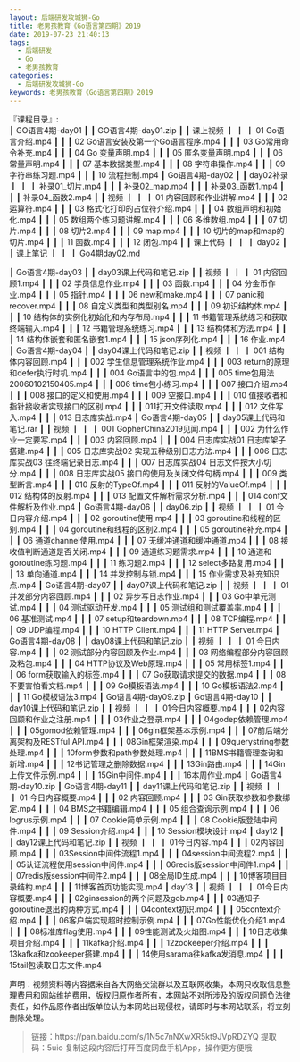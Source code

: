 ```yaml
---
layout: 后端研发攻城狮-Go
title: 老男孩教育《Go语言第四期》2019
date: 2019-07-23 21:40:13
tags:
  - 后端研发
  - Go
  - 老男孩教育
categories:
  - 后端研发攻城狮-Go
keywords: 老男孩教育《Go语言第四期》2019
---
```

『课程目录』:  
┃  GO语言4期-day01
┃  ┃  GO语言4期-day01.zip
┃  ┃  课上视频
┃  ┃  ┃  01 Go语言介绍.mp4
┃  ┃  ┃  02 Go语言安装及第一个Go语言程序.mp4
┃  ┃  ┃  03 Go常用命令补充.mp4
┃  ┃  ┃  04 Go 变量声明.mp4
┃  ┃  ┃  05 匿名变量声明.mp4
┃  ┃  ┃  06 常量声明.mp4
┃  ┃  ┃  07 基本数据类型.mp4
┃  ┃  ┃  08 字符串操作.mp4
┃  ┃  ┃  09 字符串练习题.mp4
┃  ┃  ┃  10 流程控制.mp4
┃  Go语言4期-day02
┃  ┃  day02补录
┃  ┃  ┃  补录01_切片.mp4
┃  ┃  ┃  补录02_map.mp4
┃  ┃  ┃  补录03_函数1.mp4
┃  ┃  ┃  补录04_函数2.mp4
┃  ┃  视频
┃  ┃  ┃  01 内容回顾和作业讲解.mp4
┃  ┃  ┃  02 运算符.mp4
┃  ┃  ┃  03 格式化打印的占位符介绍.mp4
┃  ┃  ┃  04 数组声明和初始化.mp4
┃  ┃  ┃  05 数组两个练习题讲解.mp4
┃  ┃  ┃  06 多维数组.mp4
┃  ┃  ┃  07 切片.mp4
┃  ┃  ┃  08 切片2.mp4
┃  ┃  ┃  09 map.mp4
┃  ┃  ┃  10 切片的map和map的切片.mp4
┃  ┃  ┃  11 函数.mp4
┃  ┃  ┃  12 闭包.mp4
┃  ┃  课上代码
┃  ┃  ┃  day02
┃  ┃  课上笔记
┃  ┃  ┃  Go4期day02.md
<!-- more --> 
┃  Go语言4期-day03
┃  ┃  day03课上代码和笔记.zip
┃  ┃  视频
┃  ┃  ┃  01 内容回顾1.mp4
┃  ┃  ┃  02 学员信息作业.mp4
┃  ┃  ┃  03 函数.mp4
┃  ┃  ┃  04 分金币作业.mp4
┃  ┃  ┃  05 指针.mp4
┃  ┃  ┃  06 new和make.mp4
┃  ┃  ┃  07 panic和recover.mp4
┃  ┃  ┃  08 自定义类型和类型别名.mp4
┃  ┃  ┃  09 初识结构体.mp4
┃  ┃  ┃  10 结构体的实例化初始化和内存布局.mp4
┃  ┃  ┃  11 书籍管理系统练习和获取终端输入.mp4
┃  ┃  ┃  12 书籍管理系统练习.mp4
┃  ┃  ┃  13 结构体和方法.mp4
┃  ┃  ┃  14 结构体嵌套和匿名嵌套1.mp4
┃  ┃  ┃  15 json序列化.mp4
┃  ┃  ┃  16 作业.mp4
┃  Go语言4期-day04
┃  ┃  day04课上代码和笔记.zip
┃  ┃  视频
┃  ┃  ┃  001 结构体内容回顾.mp4
┃  ┃  ┃  002 学生信息管理系统作业.mp4
┃  ┃  ┃  003 return的原理和defer执行时机.mp4
┃  ┃  ┃  004 Go语言中的包.mp4
┃  ┃  ┃  005 time包用法20060102150405.mp4
┃  ┃  ┃  006 time包小练习.mp4
┃  ┃  ┃  007 接口介绍.mp4
┃  ┃  ┃  008 接口的定义和使用.mp4
┃  ┃  ┃  009 空接口.mp4
┃  ┃  ┃  010 值接收者和指针接收者实现接口的区别.mp4
┃  ┃  ┃  011打开文件读取.mp4
┃  ┃  ┃  012 文件写入.mp4
┃  ┃  ┃  013 日志库实战.mp4
┃  Go语言4期-day05
┃  ┃  day05课上代码和笔记.rar
┃  ┃  视频
┃  ┃  ┃  001 GopherChina2019见闻.mp4
┃  ┃  ┃  002 为什么作业一定要写.mp4
┃  ┃  ┃  003 内容回顾.mp4
┃  ┃  ┃  004 日志库实战01 日志库架子搭建.mp4
┃  ┃  ┃  005 日志库实战02 实现五种级别日志方法.mp4
┃  ┃  ┃  006 日志库实战03 往终端记录日志.mp4
┃  ┃  ┃  007 日志库实战04 日志文件按大小切分.mp4
┃  ┃  ┃  008 日志库实战05 接口的使用及关闭文件句柄.mp4
┃  ┃  ┃  009 类型断言.mp4
┃  ┃  ┃  010 反射的TypeOf.mp4
┃  ┃  ┃  011 反射的ValueOf.mp4
┃  ┃  ┃  012 结构体的反射.mp4
┃  ┃  ┃  013 配置文件解析需求分析.mp4
┃  ┃  ┃  014 conf文件解析及作业.mp4
┃  Go语言4期-day06
┃  ┃  day06.zip
┃  ┃  视频
┃  ┃  ┃  01 今日内容介绍.mp4
┃  ┃  ┃  02 goroutine使用.mp4
┃  ┃  ┃  03 goroutine和线程的区别.mp4
┃  ┃  ┃  04 goroutine和线程的区别2.mp4
┃  ┃  ┃  05 goroutine补充.mp4
┃  ┃  ┃  06 通道channel使用.mp4
┃  ┃  ┃  07 无缓冲通道和缓冲通道.mp4
┃  ┃  ┃  08 接收值判断通道是否关闭.mp4
┃  ┃  ┃  09 通道练习题需求.mp4
┃  ┃  ┃  10 通道和goroutine练习题.mp4
┃  ┃  ┃  11 练习题2.mp4
┃  ┃  ┃  12 select多路复用.mp4
┃  ┃  ┃  13 单向通道.mp4
┃  ┃  ┃  14 并发控制与锁.mp4
┃  ┃  ┃  15 作业需求及补充知识点.mp4
┃  Go语言4期-day07
┃  ┃  day07课上代码和笔记.zip
┃  ┃  视频
┃  ┃  ┃  01 并发部分内容回顾.mp4
┃  ┃  ┃  02 异步写日志作业.mp4
┃  ┃  ┃  03 Go中单元测试.mp4
┃  ┃  ┃  04 测试驱动开发.mp4
┃  ┃  ┃  05 测试组和测试覆盖率.mp4
┃  ┃  ┃  06 基准测试.mp4
┃  ┃  ┃  07 setup和teardown.mp4
┃  ┃  ┃  08 TCP编程.mp4
┃  ┃  ┃  09 UDP编程.mp4
┃  ┃  ┃  10 HTTP Client.mp4
┃  ┃  ┃  11 HTTP Server.mp4
┃  Go语言4期-day08
┃  ┃  day08课上代码和笔记.zip
┃  ┃  视频
┃  ┃  ┃  01 今日内容.mp4
┃  ┃  ┃  02 测试部分内容回顾及作业.mp4
┃  ┃  ┃  03 网络编程部分内容回顾及粘包.mp4
┃  ┃  ┃  04 HTTP协议及Web原理.mp4
┃  ┃  ┃  05 常用标签1.mp4
┃  ┃  ┃  06 form获取输入的标签.mp4
┃  ┃  ┃  07 Go获取请求提交的数据.mp4
┃  ┃  ┃  08 不要害怕看文档.mp4
┃  ┃  ┃  09 Go模板语法.mp4
┃  ┃  ┃  10 Go模板语法2.mp4
┃  ┃  ┃  11 Go模板语法3.mp4
┃  Go语言4期-day09.zip
┃  Go语言4期-day10
┃  ┃  day10课上代码和笔记.zip
┃  ┃  视频
┃  ┃  ┃  01今日内容概要.mp4
┃  ┃  ┃  02内容回顾和作业之注册.mp4
┃  ┃  ┃  03作业之登录.mp4
┃  ┃  ┃  04godep依赖管理.mp4
┃  ┃  ┃  05gomod依赖管理.mp4
┃  ┃  ┃  06gin框架基本示例.mp4
┃  ┃  ┃  07前后端分离架构及RESTful API.mp4
┃  ┃  ┃  08Gin框架渲染.mp4
┃  ┃  ┃  09querystring参数处理.mp4
┃  ┃  ┃  10form参数和path参数处理.mp4
┃  ┃  ┃  11BMS书籍管理查询和新增.mp4
┃  ┃  ┃  12书记管理之删除数据.mp4
┃  ┃  ┃  13Gin路由.mp4
┃  ┃  ┃  14Gin上传文件示例.mp4
┃  ┃  ┃  15Gin中间件.mp4
┃  ┃  ┃  16本周作业.mp4
┃  Go语言4期-day10.zip
┃  Go语言4期-day11
┃  ┃  day11课上代码和笔记.zip
┃  ┃  视频
┃  ┃  ┃  01 今日内容概要.mp4
┃  ┃  ┃  02 内容回顾.mp4
┃  ┃  ┃  03 Gin获取参数和参数绑定.mp4
┃  ┃  ┃  04 BMS之书籍编辑.mp4
┃  ┃  ┃  05 组合查询示例.mp4
┃  ┃  ┃  06 logrus示例.mp4
┃  ┃  ┃  07 Cookie简单示例.mp4
┃  ┃  ┃  08 Cookie版登陆中间件.mp4
┃  ┃  ┃  09 Session介绍.mp4
┃  ┃  ┃  10 Session模块设计.mp4
┃  day12
┃  ┃  day12课上代码和笔记.zip
┃  ┃  视频
┃  ┃  ┃  01今日内容.mp4
┃  ┃  ┃  02内容回顾.mp4
┃  ┃  ┃  03Session中间件流程1.mp4
┃  ┃  ┃  04session中间流程2.mp4
┃  ┃  ┃  05认证流程使用session中间件.mp4
┃  ┃  ┃  06redis版session中间件1.mp4
┃  ┃  ┃  07redis版session中间件2.mp4
┃  ┃  ┃  08全局ID生成.mp4
┃  ┃  ┃  10博客项目目录结构.mp4
┃  ┃  ┃  11博客首页功能实现.mp4
┃  day13
┃  ┃  视频
┃  ┃  ┃  01今日内容概要.mp4
┃  ┃  ┃  02ginsession的两个问题及gob.mp4
┃  ┃  ┃  03通知子goroutine退出的两种方式.mp4
┃  ┃  ┃  04context初识.mp4
┃  ┃  ┃  05context介绍.mp4
┃  ┃  ┃  06客户端实现超时控制示例.mp4
┃  ┃  ┃  07Go性能优化介绍1.mp4
┃  ┃  ┃  08标准库flag使用.mp4
┃  ┃  ┃  09性能测试及火焰图.mp4
┃  ┃  ┃  10日志收集项目介绍.mp4
┃  ┃  ┃  11kafka介绍.mp4
┃  ┃  ┃  12zookeeper介绍.mp4
┃  ┃  ┃  13kafka和zookeeper搭建.mp4
┃  ┃  ┃  14使用sarama往kafka发消息.mp4
┃  ┃  ┃  15tail包读取日志文件.mp4

<div class="post-copyright">
    <div class="post-copyright__author">
      <span class="post-copyright-meta">声明：视频资料等内容据来自各大网络交流群以及互联网收集，本网只收取信息整理费用和网站维护费用，版权归原作者所有，本网站不对所涉及的版权问题负法律责任，如作品原作者出版单位认为本网站出现侵权，请即时与本网站联系，将立刻删除处理。 </span>
    </div>
</div>

<blockquote class="blockquote-center">
链接：https://pan.baidu.com/s/1N5c7nNXwXR5kt9JVpRDZYQ 
提取码：5uio 
复制这段内容后打开百度网盘手机App，操作更方便哦
</blockquote>

